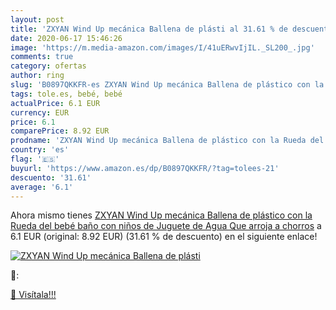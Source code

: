 ```yaml
---
layout: post
title: 'ZXYAN Wind Up mecánica Ballena de plásti al 31.61 % de descuento'
date: 2020-06-17 15:46:26
image: 'https://m.media-amazon.com/images/I/41uERwvIjIL._SL200_.jpg'
comments: true
category: ofertas
author: ring
slug: 'B0897QKKFR-es ZXYAN Wind Up mecánica Ballena de plástico con la Rueda...'
tags: tole.es, bebé, bebé
actualPrice: 6.1 EUR
currency: EUR
price: 6.1
comparePrice: 8.92 EUR
prodname: 'ZXYAN Wind Up mecánica Ballena de plástico con la Rueda del bebé baño con niños de Juguete de Agua Que arroja a chorros'
country: 'es'
flag: '🇪🇸'
buyurl: 'https://www.amazon.es/dp/B0897QKKFR/?tag=tolees-21'
descuento: '31.61'
average: '6.1'
---
```


Ahora mismo tienes [ZXYAN Wind Up mecánica Ballena de plástico con la Rueda del bebé baño con niños de Juguete de Agua Que arroja a chorros](https://www.amazon.es/dp/B0897QKKFR/?tag=tolees-21) a 6.1 EUR (original: 8.92 EUR) (31.61 %  de descuento) en el siguiente enlace!

[![ZXYAN Wind Up mecánica Ballena de plásti](https://m.media-amazon.com/images/I/41uERwvIjIL._SL200_.jpg)](https://www.amazon.es/dp/B0897QKKFR/?tag=tolees-21)

🔎:


[🛒 Visítala!!!](https://www.amazon.es/dp/B0897QKKFR/?tag=tolees-21)
